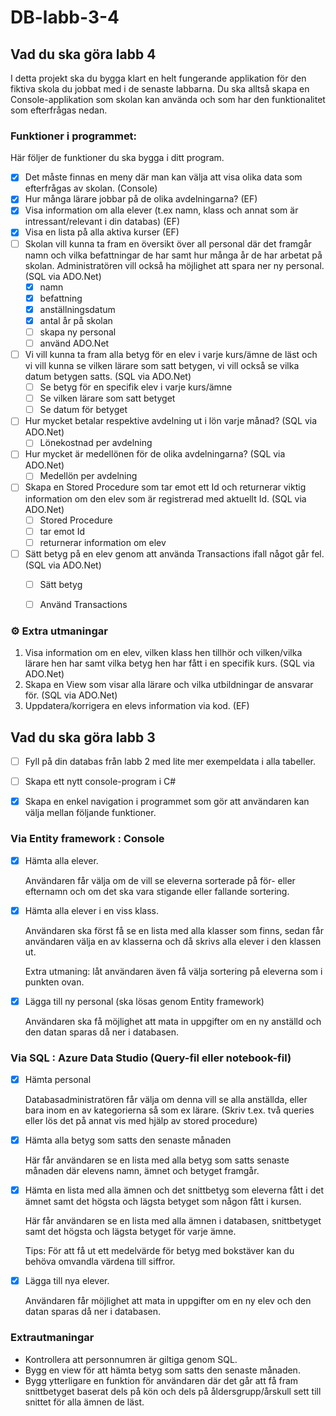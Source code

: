 # DB-labb-3-4

## Vad du ska göra labb 4
I detta projekt ska du bygga klart en helt fungerande applikation för den fiktiva skola du jobbat med i de senaste labbarna. Du ska alltså skapa en Console-applikation som skolan kan använda och som har den funktionalitet som efterfrågas nedan.

### Funktioner i programmet:

Här följer de funktioner du ska bygga i ditt program.

- [x] Det måste finnas en meny där man kan välja att visa olika data som efterfrågas av skolan. (Console)
- [x] Hur många lärare jobbar på de olika avdelningarna? (EF)
- [x] Visa information om alla elever (t.ex namn, klass och annat som är intressant/relevant i din databas) (EF)
- [x] Visa en lista på alla aktiva kurser (EF)
- [ ] Skolan vill kunna ta fram en översikt över all personal där det framgår namn och vilka befattningar de har samt hur många år de har arbetat på skolan. Administratören vill också ha möjlighet att spara ner ny personal. (SQL via ADO.Net)
    - [x] namn
    - [x] befattning
    - [x] anställningsdatum
    - [x] antal år på skolan
    - [ ] skapa ny personal
    - [ ] använd ADO.Net
- [ ] Vi vill kunna ta fram alla betyg för en elev i varje kurs/ämne de läst och vi vill kunna se vilken lärare som satt betygen, vi vill också se vilka datum betygen satts. (SQL via ADO.Net)
    - [ ] Se betyg för en specifik elev i varje kurs/ämne
    - [ ] Se vilken lärare som satt betyget
    - [ ] Se datum för betyget
- [ ] Hur mycket betalar respektive avdelning ut i lön varje månad? (SQL via ADO.Net)
    - [ ] Lönekostnad per avdelning
- [ ] Hur mycket är medellönen för de olika avdelningarna? (SQL via ADO.Net)
    - [ ] Medellön per avdelning
- [ ] Skapa en Stored Procedure som tar emot ett Id och returnerar viktig information om den elev som är registrerad med aktuellt Id. (SQL via ADO.Net)
    - [ ] Stored Procedure
    - [ ] tar emot Id
    - [ ] returnerar information om elev
- [ ] Sätt betyg på en elev genom att använda Transactions ifall något går fel. (SQL via ADO.Net)
    - [ ] Sätt betyg
    - [ ] Använd Transactions


### ⚙ Extra utmaningar
1. Visa information om en elev, vilken klass hen tillhör och vilken/vilka lärare hen har samt vilka betyg hen har fått i en specifik kurs. (SQL via ADO.Net)
2. Skapa en View som visar alla lärare och vilka utbildningar de ansvarar för. (SQL via ADO.Net)
3. Uppdatera/korrigera en elevs information via kod. (EF)


## Vad du ska göra labb 3

- [ ]  Fyll på din databas från labb 2 med lite mer exempeldata i alla tabeller.
- [ ]  Skapa ett nytt console-program i C#
- [x]  Skapa en enkel navigation i programmet som gör att användaren kan välja mellan följande funktioner.


### Via Entity framework : Console

- [x]  Hämta alla elever.
    
    Användaren får välja om de vill se eleverna sorterade på för- eller efternamn och om det ska vara stigande eller fallande sortering.
    
- [x]  Hämta alla elever i en viss klass.
    
    Användaren ska först få se en lista med alla klasser som finns, sedan får användaren välja en av klasserna och då skrivs alla elever i den klassen ut.
    
    Extra utmaning: låt användaren även få välja sortering på eleverna som i punkten ovan.
    
- [x]  Lägga till ny personal (ska lösas genom Entity framework)
    
    Användaren ska få möjlighet att mata in uppgifter om en ny anställd och den datan sparas då ner i databasen.

### Via SQL : Azure Data Studio (Query-fil eller notebook-fil)

- [x]  Hämta personal
    
    Databasadministratören får välja om denna vill se alla anställda, eller bara inom en av kategorierna så som ex lärare. (Skriv t.ex. två queries eller lös det på annat vis med hjälp av stored procedure)
    
- [x]  Hämta alla betyg som satts den senaste månaden
    
    Här får användaren se en lista med alla betyg som satts senaste månaden där elevens namn, ämnet och betyget framgår.
    
- [x]  Hämta en lista med alla ämnen och det snittbetyg som eleverna fått i det ämnet samt det högsta och lägsta betyget som någon fått i kursen.
    
    Här får användaren se en lista med alla ämnen i databasen, snittbetyget samt det högsta och lägsta betyget för varje ämne.
    
    Tips: För att få ut ett medelvärde för betyg med bokstäver kan du behöva omvandla värdena till siffror.
    
- [x]  Lägga till nya elever.
    
    Användaren får möjlighet att mata in uppgifter om en ny elev och den datan sparas då ner i databasen.

### Extrautmaningar

- Kontrollera att personnumren är giltiga genom SQL.
- Bygg en view för att hämta betyg som satts den senaste månaden.
- Bygg ytterligare en funktion för användaren där det går att få fram snittbetyget baserat dels på kön och dels på åldersgrupp/årskull sett till snittet för alla ämnen de läst.